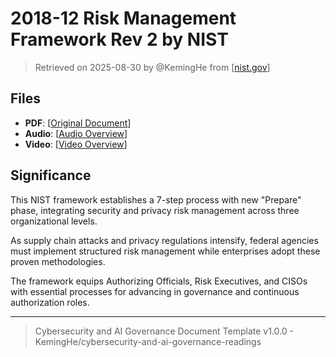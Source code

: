 # 2018-12 Risk Management Framework Rev 2 by NIST

> Retrieved on 2025-08-30 by @KemingHe from [[nist.gov](https://csrc.nist.gov/pubs/sp/800/37/r2/final)]

## Files

- **PDF**: [[Original Document](https://drive.google.com/file/d/1AN5dRq-wHV6630Wj563_2gp3WZocP5yR/view?usp=sharing)]
- **Audio**: [[Audio Overview](https://drive.google.com/file/d/1v40d-5LWwMKvPkQM3JQjfEz--uhZfWec/view?usp=sharing)]
- **Video**: [[Video Overview](https://drive.google.com/file/d/1IC1bQA0xG7Z0CXE-Gm4Nw07lK2ATXooP/view?usp=sharing)]

## Significance

This NIST framework establishes a 7-step process with new "Prepare" phase, integrating security and privacy risk management across three organizational levels.

As supply chain attacks and privacy regulations intensify, federal agencies must implement structured risk management while enterprises adopt these proven methodologies.

The framework equips Authorizing Officials, Risk Executives, and CISOs with essential processes for advancing in governance and continuous authorization roles.

---

> Cybersecurity and AI Governance Document Template v1.0.0 - KemingHe/cybersecurity-and-ai-governance-readings
